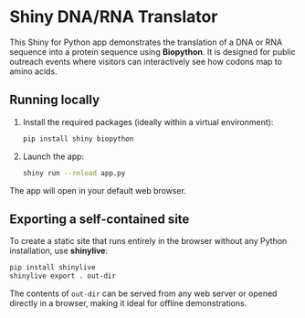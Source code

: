 # Shiny DNA/RNA Translator

This Shiny for Python app demonstrates the translation of a DNA or RNA sequence into a protein sequence using **Biopython**. It is designed for public outreach events where visitors can interactively see how codons map to amino acids.

## Running locally

1.  Install the required packages (ideally within a virtual environment):

    ``` bash
    pip install shiny biopython
    ```

2.  Launch the app:

    ``` bash
    shiny run --reload app.py
    ```

The app will open in your default web browser.

## Exporting a self-contained site

To create a static site that runs entirely in the browser without any Python installation, use **shinylive**:

``` bash
pip install shinylive
shinylive export . out-dir
```

The contents of `out-dir` can be served from any web server or opened directly in a browser, making it ideal for offline demonstrations.